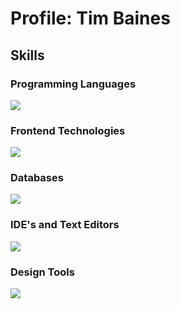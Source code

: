 # Profile: Tim Baines

## Skills

### Programming Languages
[![](https://skillicons.dev/icons?i=js,ts,&perline=3)](https://skillicons.dev)
### Frontend Technologies
[![](https://skillicons.dev/icons?i=nextjs,react,laravel,wordpress,html,css,tailwind,sass,&perline=6)](https://skillicons.dev)
### Databases
[![](https://skillicons.dev/icons?i=supabase,&perline=3)](https://skillicons.dev)
### IDE's and Text Editors
[![](https://skillicons.dev/icons?i=webstorm,phpstorm,vscode,&perline=3)](https://skillicons.dev)
### Design Tools
[![](https://skillicons.dev/icons?i=figma,ps,ai,&perline=3)](https://skillicons.dev)

<!--

## Hi there 👋
**Timbaines/Timbaines** is a ✨ _special_ ✨ repository because its `README.md` (this file) appears on your GitHub profile.

Here are some ideas to get you started:

- 🔭 I’m currently working on ...
- 🌱 I’m currently learning ...
- 👯 I’m looking to collaborate on ...
- 🤔 I’m looking for help with ...
- 💬 Ask me about ...
- 📫 How to reach me: ...
- 😄 Pronouns: ...
- ⚡ Fun fact: ...
-->
